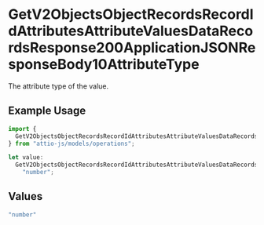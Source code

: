 # GetV2ObjectsObjectRecordsRecordIdAttributesAttributeValuesDataRecordsResponse200ApplicationJSONResponseBody10AttributeType

The attribute type of the value.

## Example Usage

```typescript
import {
  GetV2ObjectsObjectRecordsRecordIdAttributesAttributeValuesDataRecordsResponse200ApplicationJSONResponseBody10AttributeType,
} from "attio-js/models/operations";

let value:
  GetV2ObjectsObjectRecordsRecordIdAttributesAttributeValuesDataRecordsResponse200ApplicationJSONResponseBody10AttributeType =
    "number";
```

## Values

```typescript
"number"
```